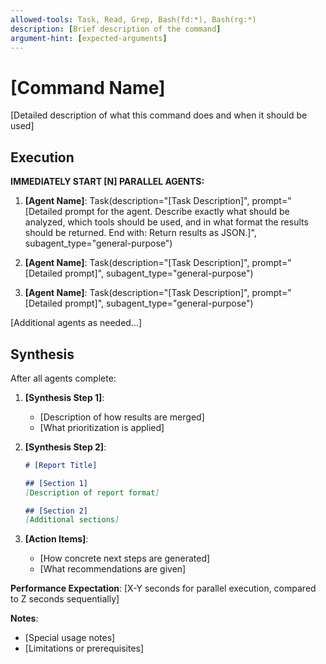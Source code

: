 ```yaml
---
allowed-tools: Task, Read, Grep, Bash(fd:*), Bash(rg:*)
description: [Brief description of the command]
argument-hint: [expected-arguments]
---
```


# [Command Name]

[Detailed description of what this command does and when it should be used]

## Execution

**IMMEDIATELY START [N] PARALLEL AGENTS:**

1. **[Agent Name]**: Task(description="[Task Description]", prompt="[Detailed prompt for the agent. Describe exactly what should be analyzed, which tools should be used, and in what format the results should be returned. End with: Return results as JSON.]", subagent_type="general-purpose")

2. **[Agent Name]**: Task(description="[Task Description]", prompt="[Detailed prompt]", subagent_type="general-purpose")

3. **[Agent Name]**: Task(description="[Task Description]", prompt="[Detailed prompt]", subagent_type="general-purpose")

[Additional agents as needed...]

## Synthesis

After all agents complete:

1. **[Synthesis Step 1]**:
   - [Description of how results are merged]
   - [What prioritization is applied]

2. **[Synthesis Step 2]**:

   ```markdown
   # [Report Title]
   
   ## [Section 1]
   [Description of report format]
   
   ## [Section 2]
   [Additional sections]
   ```

3. **[Action Items]**:
   - [How concrete next steps are generated]
   - [What recommendations are given]

**Performance Expectation**: [X-Y seconds for parallel execution, compared to Z seconds sequentially]

**Notes**:

- [Special usage notes]
- [Limitations or prerequisites]
